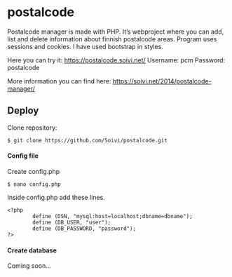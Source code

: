 # postalcode

Postalcode manager is made with PHP. It’s webproject where you can add, list and delete information about finnish postalcode areas. Program uses sessions and cookies. I have used bootstrap in styles.

Here you can try it: https://postalcode.soivi.net/
Username: pcm
Password: postalcode

More information you can find here: https://soivi.net/2014/postalcode-manager/

## Deploy

Clone repository:

	$ git clone https://github.com/Soivi/postalcode.git

#### Config file
Create config.php

	$ nano config.php

Inside config.php add these lines.

	<?php
        	define (DSN, "mysql:host=localhost;dbname=dbname");
        	define (DB_USER, "user");
        	define (DB_PASSWORD, "password");
	?>

#### Create database

Coming soon...
